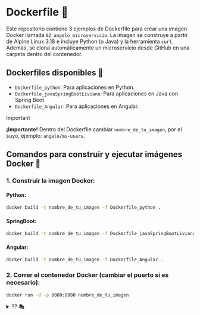 # Dockerfile 🚀

Este repositorio contiene 3 ejemplos de Dockerfile para crear una imagen Docker llamada `02_angelo_microservicio`. La imagen se construye a partir de Alpine Linux 3.18 e incluye Python (o Java) y la herramienta `curl`. Además, se clona automáticamente un microservicio desde GitHub en una carpeta dentro del contenedor.

## Dockerfiles disponibles 📄

- ```Dockerfile_python```: Para aplicaciones en Python.
- ```Dockerfile_javaSpringBootLiviano```: Para aplicaciones en Java con Spring Boot.
- ```Dockerfile_Angular```: Para aplicaciones en Angular.

> [!IMPORTANT]
> **¡Importante!** Dentro del Dockerfile cambiar `nombre_de_tu_imagen`, por el suyo, ejemplo: `angelo/ms-users`.

## Comandos para construir y ejecutar imágenes Docker 🐳

### 1. Construir la imagen Docker:

#### Python:
```sh
docker build -t nombre_de_tu_imagen -f Dockerfile_python .

```

#### SpringBoot:
```sh
docker build -t nombre_de_tu_imagen -f Dockerfile_javaSpringBootLiviano .
```

#### Angular:
```sh
docker build -t nombre_de_tu_imagen -f Dockerfile_Angular .
```

### 2. Correr el contenedor Docker (cambiar el puerto si es necesario):
```sh
docker run -d -p 8080:8080 nombre_de_tu_imagen
```
<details>
  <summary>?? 🎭</summary>


  
  → [1](https://external-preview.redd.it/hinnvNAwQBNfQDHTHSHe7lRszARKpXn1TlBooCuKGqw.jpg?auto=webp&s=81ad9f44795c81f009c88910c5555cb8b14a31e0)?
  
  → [2](https://i.pinimg.com/originals/b9/61/ee/b961ee14c3e0933086b54a3007720a42.jpg)?

  → [3](https://www.youtube.com/watch?v=xvFZjo5PgG0)?
</details>
